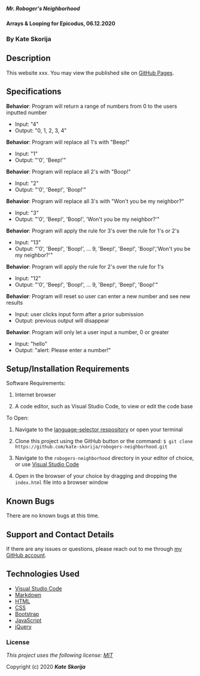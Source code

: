 ##### Mr. Roboger's Neighborhood

#### Arrays & Looping for Epicodus, 06.12.2020

### By Kate Skorija

## Description

This website xxx. You may view the published site on [GitHub Pages](https://kate-skorija.github.io/xxx).

## Specifications

**Behavior**: Program will return a range of numbers from 0 to the users inputted number
  * Input: "4"
  * Output: "0, 1, 2, 3, 4"

**Behavior**: Program will replace all 1's with "Beep!"
  * Input: "1"
  * Output: "'0', 'Beep!'"

**Behavior**: Program will replace all 2's with "Boop!"
  * Input: "2"
  * Output: "'0', 'Beep!', 'Boop!'"

**Behavior**: Program will replace all 3's with "Won't you be my neighbor?"
  * Input: "3"
  * Output: "'0', 'Beep!', 'Boop!', 'Won't you be my neighbor?'"

**Behavior**: Program will apply the rule for 3's over the rule for 1's or 2's
  * Input: "13"
  * Output: "'0', 'Beep!', 'Boop!', ... 9, 'Beep!', 'Beep!', 'Boop!','Won't you be my neighbor?'"

**Behavior**: Program will apply the rule for 2's over the rule for 1's
  * Input: "12"
  * Output: "'0', 'Beep!', 'Boop!', ... 9, 'Beep!', 'Beep!', 'Boop!'"

**Behavior**: Program will reset so user can enter a new number and see new results
  * Input: user clicks input form after a prior submission
  * Output: previous output will disappear 

**Behavior**: Program will only let a user input a number, 0 or greater
  * Input: "hello"
  * Output: "alert: Please enter a number!"

## Setup/Installation Requirements

Software Requirements:

1.  Internet browser

2.  A code editor, such as Visual Studio Code, to view or edit the code base

To Open:

1.  Navigate to the [language-selector respository](https://github.com/kate-skorija/robogers-neighborhood) or open your terminal

2. Clone this project using the GitHub button or the command:
`$ git clone https://github.com/kate-skorija/robogers-neighborhood.git`

3. Navigate to the `robogers-neighborhood` directory in your editor of choice, or use [Visual Studio Code](https://code.visualstudio.com/)

4. Open in the browser of your choice by dragging and dropping the `index.html` file into a browser window  

## Known Bugs

There are no known bugs at this time.

## Support and Contact Details

If there are any issues or questions, please reach out to me through [my GitHub account](https://github.com/kate-skorija). 

## Technologies Used

*  [Visual Studio Code](https://code.visualstudio.com/)
*  [Markdown](https://daringfireball.net/projects/markdown/)
*  [HTML](https://developer.mozilla.org/en-US/docs/Web/Guide/HTML/HTML5)
*  [CSS](https://developer.mozilla.org/en-US/docs/Glossary/CSS)
*  [Bootstrap](https://developer.mozilla.org/en-US/docs/Glossary/Bootstrap)
*  [JavaScript](https://developer.mozilla.org/en-US/docs/Web/JavaScript)
*  [jQuery](https://developer.mozilla.org/en-US/docs/Glossary/jQuery)

### License

*This project uses the following license: [MIT](https://opensource.org/licenses/MIT)*

Copyright (c) 2020 **_Kate Skorija_**
